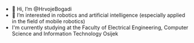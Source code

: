 - 👋 Hi, I’m @HrvojeBogadi
- 👀 I’m interested in robotics and artificial intelligence (especially applied in the field of mobile robotics)
- I'm currently studying at the Faculty of Electrical Engineering, Computer Science and Information Technology Osijek

<!---
HrvojeBogadi/HrvojeBogadi is a ✨ special ✨ repository because its `README.md` (this file) appears on your GitHub profile.
You can click the Preview link to take a look at your changes.
--->
